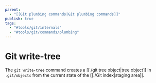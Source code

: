 ```yaml
---
parent:
  - "[[Git plumbing commands|Git plumbing commands]]"
publish: true
tags:
  - "#tools/git/internals"
  - "#tools/git/commands/plumbing"
---
```


# Git write-tree
The `git write-tree` command creates a [[./git tree object|tree object]] in `.git/objects` from the current state of the [[./Git index|staging area]].